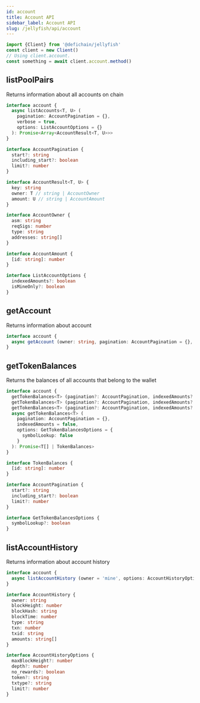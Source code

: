 ```yaml
---
id: account
title: Account API
sidebar_label: Account API
slug: /jellyfish/api/account
---
```


```js
import {Client} from '@defichain/jellyfish'
const client = new Client()
// Using client.account.
const something = await client.account.method()
```

## listPoolPairs

Returns information about all accounts on chain

```ts title="client.account.listAccounts()"
interface account {
  async listAccounts<T, U> (
    pagination: AccountPagination = {},
    verbose = true,
    options: ListAccountOptions = {}
  ): Promise<Array<AccountResult<T, U>>>
}

interface AccountPagination {
  start?: string
  including_start?: boolean
  limit?: number
}

interface AccountResult<T, U> {
  key: string
  owner: T // string | AccountOwner
  amount: U // string | AccountAmount
}

interface AccountOwner {
  asm: string
  reqSigs: number
  type: string
  addresses: string[]
}

interface AccountAmount {
  [id: string]: number
}

interface ListAccountOptions {
  indexedAmounts?: boolean
  isMineOnly?: boolean
}
```

## getAccount

Returns information about account

```ts title="client.account.getAccount()"
interface account {
  async getAccount (owner: string, pagination: AccountPagination = {}, options: GetAccountOptions = {}): Promise<string>
}
```

## getTokenBalances

Returns the balances of all accounts that belong to the wallet

```ts title="client.account.getTokenBalances()"
interface account {
  getTokenBalances<T> (pagination?: AccountPagination, indexedAmounts?: false, options?: GetTokenBalancesOptions): Promise<T[]>
  getTokenBalances<T> (pagination?: AccountPagination, indexedAmounts?: true, options?: GetTokenBalancesOptions): Promise<T>
  getTokenBalances<T> (pagination?: AccountPagination, indexedAmounts?: false, options?: { symbolLookup: true }): Promise<T[]>
  async getTokenBalances<T> (
    pagination: AccountPagination = {},
    indexedAmounts = false,
    options: GetTokenBalancesOptions = {
      symbolLookup: false
    }
  ): Promise<T[] | TokenBalances>
}

interface TokenBalances {
  [id: string]: number
}

interface AccountPagination {
  start?: string
  including_start?: boolean
  limit?: number
}

interface GetTokenBalancesOptions {
  symbolLookup?: boolean
}
```

## listAccountHistory

Returns information about account history

```ts title="client.account.listAccountHistory()"
interface account {
  async listAccountHistory (owner = 'mine', options: AccountHistoryOptions = {}): Promise<AccountHistory[]>
}

interface AccountHistory {
  owner: string
  blockHeight: number
  blockHash: string
  blockTime: number
  type: string
  txn: number
  txid: string
  amounts: string[]
}

interface AccountHistoryOptions {
  maxBlockHeight?: number
  depth?: number
  no_rewards?: boolean
  token?: string
  txtype?: string
  limit?: number
}
```